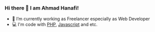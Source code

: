 ### Hi there 👋 I am Ahmad Hanafi!

<!-- **ahanafi/ahanafi** is a ✨ _special_ ✨ repository because its `README.md` (this file) appears on your GitHub profile. -->

- 🔭 I’m currently working as Freelancer especially as Web Developer
- 💻 I'm code with [PHP](https://www.php.net/), [Javascript](https://www.javascript.com/) and etc.
